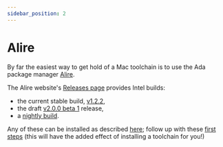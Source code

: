 ```yaml
---
sidebar_position: 2
---
```


# Alire

By far the easiest way to get hold of a Mac toolchain is to use the Ada package manager [Alire](https://alire.ada.dev/docs/#introduction).

The Alire website's [Releases page](https://github.com/alire-project/alire/releases) provides Intel builds:

- the current stable build, [v1.2.2](https://github.com/alire-project/alire/releases/tag/v1.2.2),
- the draft [v2.0.0 beta 1](https://github.com/alire-project/alire/releases/tag/v2.0.0-beta1) release,
- a [nightly build](https://github.com/alire-project/alire/releases/tag/nightly).

Any of these can be installed as described [here](https://alire.ada.dev/docs/#alr-on-macos); follow up with these [first steps](https://alire.ada.dev/docs/#first-steps) (this will have the added effect of installing a toolchain for you!)
